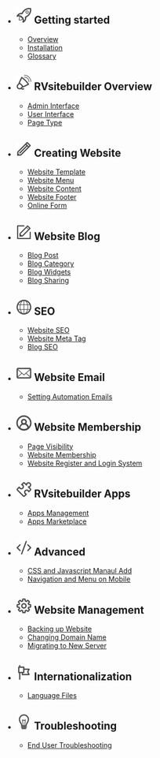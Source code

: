 - ## ![image](images/icon_getting_started.svg) Getting started
    - [Overview](overview.md)   
    - [Installation](installation.md)
    - [Glossary](glossary.md)

- ## ![image](images/icon_overview.svg) RVsitebuilder Overview
    - [Admin Interface](admin-interface.md) 
    - [User Interface](user-interface.md) 
    - [Page Type](page-type.md)

- ## ![image](images/icon_creating_website.svg) Creating Website
    - [Website Template](website-template.md)
    - [Website Menu](website-menu.md)
    - [Website Content](website-content.md)
    - [Website Footer](website-footer.md)
    - [Online Form](online-form.md)

- ## ![image](images/icon_blog.svg) Website Blog
    - [Blog Post](blog-post.md)
    - [Blog Category](blog-category.md)
    - [Blog Widgets](blog-widget.md)
    - [Blog Sharing](blog-sharing.md)

- ## ![image](images/icon_seo.svg) SEO
    - [Website SEO](website-seo.md)
    - [Website Meta Tag](website-meta-tag.md)
    - [Blog SEO](blog-seo.md)

- ## ![image](images/icon_email.svg) Website Email
    - [Setting Automation Emails](email-template.md)

- ## ![image](images/icon_membership.svg) Website Membership
    - [Page Visibility](page-visibility.md)
    - [Website Membership](website-membership.md)
    - [Website Register and Login System](register-and-login-system.md)

- ## ![image](images/icon_apps.svg) RVsitebuilder Apps
    - [Apps Management](apps.md)
    - [Apps Marketplace](apps-marketplace.md)

- ## ![image](images/icon_advanced.svg) Advanced
    - [CSS and Javascript Manaul Add](css-and-javascript.md)
    - [Navigation and Menu on Mobile](navigation-menu-on-mobile.md)

- ## ![image](images/icon_management.svg) Website Management
    - [Backing up Website](backup-website.md)
    - [Changing Domain Name](change-domainname.md)
    - [Migrating to New Server](migration.md)

- ## ![image](images/icon_internationalization.svg) Internationalization
    - [Language Files](language-file.md)

- ## ![image](images/icon_troubleshooting.svg) Troubleshooting
    - [End User Troubleshooting](https://support.rvglobalsoft.com/hc/en-us/categories/360002328334)
